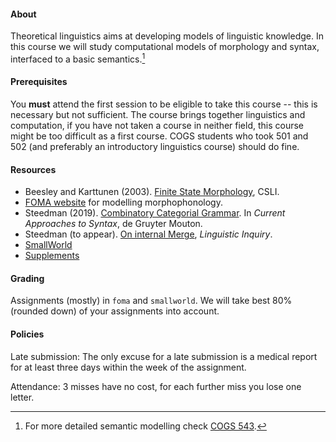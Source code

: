 #### About

Theoretical linguistics aims at developing models of linguistic knowledge. In
this course we will study computational models of morphology and syntax,
interfaced to a basic semantics.[^1]

#### Prerequisites

You **must** attend the first session to be eligible to take this course --
this is necessary but not sufficient. The course brings together linguistics
and computation, if you have not taken a course in neither field, this
course might be too difficult as a first course. COGS students who took 501 and
502 (and preferably an introductory linguistics course) should do fine.

#### Resources

* Beesley and Karttunen (2003). [Finite State Morphology](pdfs/fsm.djvu), CSLI.
* [FOMA website](https://fomafst.github.io/) for modelling morphophonology.
* Steedman (2019). [Combinatory Categorial Grammar](pdfs/steedman-handbook.pdf). In _Current Approaches to Syntax_, de Gruyter Mouton.
* Steedman (to appear). [On internal Merge](pdfs/steedman-on-internal-merge.pdf), _Linguistic Inquiry_.
* [SmallWorld](https://github.com/umutozge/smallworld)
* [Supplements](supplements.md)


#### Grading

Assignments (mostly) in `foma` and `smallworld`. We will take best 80% (rounded down) of your assignments into account.

#### Policies

Late submission: The only excuse for a late submission is a medical report for at least three days within the week of the assignment.

Attendance: 3 misses have no cost, for each further miss you lose one letter.




[^1]: For more detailed semantic modelling check [COGS 543](https://github.com/umutozge/computational-semantics).
